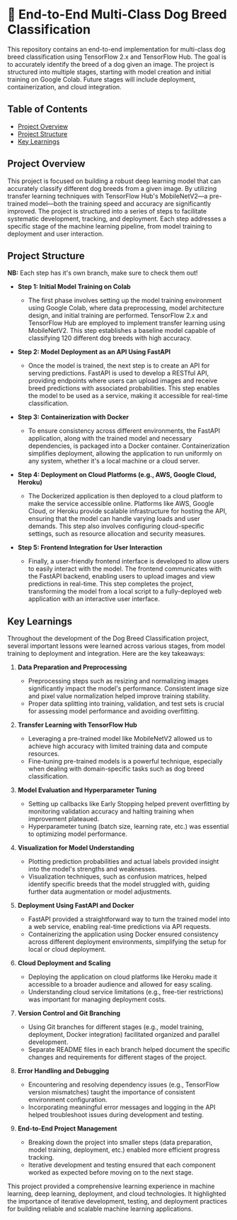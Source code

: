 # 🐶 End-to-End Multi-Class Dog Breed Classification

This repository contains an end-to-end implementation for multi-class dog breed classification using TensorFlow 2.x and TensorFlow Hub. The goal is to accurately identify the breed of a dog given an image. The project is structured into multiple stages, starting with model creation and initial training on Google Colab. Future stages will include deployment, containerization, and cloud integration.

## Table of Contents
- [Project Overview](#project-overview)
- [Project Structure](#project-structure)
- [Key Learnings](#key-learnings)

## Project Overview

This project is focused on building a robust deep learning model that can accurately classify different dog breeds from a given image. By utilizing transfer learning techniques with TensorFlow Hub's MobileNetV2—a pre-trained model—both the training speed and accuracy are significantly improved. The project is structured into a series of steps to facilitate systematic development, tracking, and deployment. Each step addresses a specific stage of the machine learning pipeline, from model training to deployment and user interaction.

## Project Structure
**NB:** Each step has it's own branch, make sure to check them out!
- **Step 1: Initial Model Training on Colab**
  - The first phase involves setting up the model training environment using Google Colab, where data preprocessing, model architecture design, and initial training are performed. TensorFlow 2.x and TensorFlow Hub are employed to implement transfer learning using MobileNetV2. This step establishes a baseline model capable of classifying 120 different dog breeds with high accuracy.

- **Step 2: Model Deployment as an API Using FastAPI**
  - Once the model is trained, the next step is to create an API for serving predictions. FastAPI is used to develop a RESTful API, providing endpoints where users can upload images and receive breed predictions with associated probabilities. This step enables the model to be used as a service, making it accessible for real-time classification.

- **Step 3: Containerization with Docker**
  - To ensure consistency across different environments, the FastAPI application, along with the trained model and necessary dependencies, is packaged into a Docker container. Containerization simplifies deployment, allowing the application to run uniformly on any system, whether it's a local machine or a cloud server.

- **Step 4: Deployment on Cloud Platforms (e.g., AWS, Google Cloud, Heroku)**
  - The Dockerized application is then deployed to a cloud platform to make the service accessible online. Platforms like AWS, Google Cloud, or Heroku provide scalable infrastructure for hosting the API, ensuring that the model can handle varying loads and user demands. This step also involves configuring cloud-specific settings, such as resource allocation and security measures.

- **Step 5: Frontend Integration for User Interaction**
  - Finally, a user-friendly frontend interface is developed to allow users to easily interact with the model. The frontend communicates with the FastAPI backend, enabling users to upload images and view predictions in real-time. This step completes the project, transforming the model from a local script to a fully-deployed web application with an interactive user interface.

## Key Learnings

Throughout the development of the Dog Breed Classification project, several important lessons were learned across various stages, from model training to deployment and integration. Here are the key takeaways:

1. **Data Preparation and Preprocessing**
   - Preprocessing steps such as resizing and normalizing images significantly impact the model's performance. Consistent image size and pixel value normalization helped improve training stability.
   - Proper data splitting into training, validation, and test sets is crucial for assessing model performance and avoiding overfitting.

2. **Transfer Learning with TensorFlow Hub**
   - Leveraging a pre-trained model like MobileNetV2 allowed us to achieve high accuracy with limited training data and compute resources.
   - Fine-tuning pre-trained models is a powerful technique, especially when dealing with domain-specific tasks such as dog breed classification.

3. **Model Evaluation and Hyperparameter Tuning**
   - Setting up callbacks like Early Stopping helped prevent overfitting by monitoring validation accuracy and halting training when improvement plateaued.
   - Hyperparameter tuning (batch size, learning rate, etc.) was essential to optimizing model performance.

4. **Visualization for Model Understanding**
   - Plotting prediction probabilities and actual labels provided insight into the model's strengths and weaknesses.
   - Visualization techniques, such as confusion matrices, helped identify specific breeds that the model struggled with, guiding further data augmentation or model adjustments.

5. **Deployment Using FastAPI and Docker**
   - FastAPI provided a straightforward way to turn the trained model into a web service, enabling real-time predictions via API requests.
   - Containerizing the application using Docker ensured consistency across different deployment environments, simplifying the setup for local or cloud deployment.

6. **Cloud Deployment and Scaling**
   - Deploying the application on cloud platforms like Heroku made it accessible to a broader audience and allowed for easy scaling.
   - Understanding cloud service limitations (e.g., free-tier restrictions) was important for managing deployment costs.

7. **Version Control and Git Branching**
   - Using Git branches for different stages (e.g., model training, deployment, Docker integration) facilitated organized and parallel development.
   - Separate README files in each branch helped document the specific changes and requirements for different stages of the project.

8. **Error Handling and Debugging**
   - Encountering and resolving dependency issues (e.g., TensorFlow version mismatches) taught the importance of consistent environment configuration.
   - Incorporating meaningful error messages and logging in the API helped troubleshoot issues during development and testing.

9. **End-to-End Project Management**
   - Breaking down the project into smaller steps (data preparation, model training, deployment, etc.) enabled more efficient progress tracking.
   - Iterative development and testing ensured that each component worked as expected before moving on to the next stage.

This project provided a comprehensive learning experience in machine learning, deep learning, deployment, and cloud technologies. It highlighted the importance of iterative development, testing, and deployment practices for building reliable and scalable machine learning applications.





